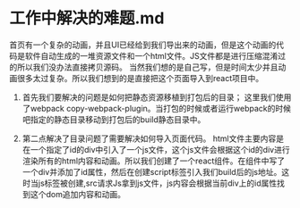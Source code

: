 # 工作中解决的难题.md

首页有一个复杂的动画，并且UI已经给到我们导出来的动画，但是这个动画的代码是软件自动生成的一堆资源文件和一个html文件。JS文件都是进行压缩混淆过的所以我们没办法直接拷贝源码。
当然我们想的是自己写，但是时间太少并且动画很多太过复杂。所以我们想到的是直接把这个页面导入到react项目中。

1. 首先我们要解决的问题是如何把静态资源移植到打包后的目录；
这里我们使用了webpack copy-webpack-plugin。当打包的时候或者运行webpack的时候吧指定的静态目录移动到打包后的build静态目录中。

2. 第二点解决了目录问题了需要解决如何导入页面代码。
html文件主要内容是在一个指定了id的div中引入了一个js文件，这个js文件会根据这个id的div进行渲染所有的html内容和动画。所以我们创建了一个react组件。在组件中写了一个div并添加了id属性，然后在创建script标签引入我们build后的js地址。这时当js标签被创建,src请求Js拿到js文件，js内容会根据当前div上的id属性找到这个dom追加内容和动画。

